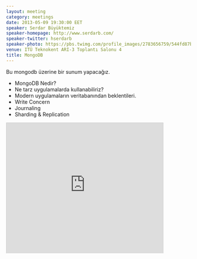 ```yaml
---
layout: meeting
category: meetings
date: 2013-05-09 19:30:00 EET
speaker: Serdar Büyüktemiz
speaker-homepage: http://www.serdarb.com/
speaker-twitter: hserdarb
speaker-photo: https://pbs.twimg.com/profile_images/2783656759/544fd87bf6bfa514e0c3ca60798f4858.jpeg
venue: ITÜ Teknokent ARI-3 Toplantı Salonu 4
title: MongoDB
---
```


Bu mongodb üzerine bir sunum yapacağız.

* MongoDB Nedir?
* Ne tarz uygulamalarda kullanabiliriz?
* Modern uygulamaların veritabanından beklentileri.
* Write Concern
* Journaling
* Sharding & Replication

<iframe src="http://www.slideshare.net/slideshow/embed_code/20905061" width="427" height="356" frameborder="0" marginwidth="0" marginheight="0" scrolling="no" style="border:1px solid #CCC; border-width:1px 1px 0; margin-bottom:5px; max-width: 100%;" allowfullscreen> </iframe> 